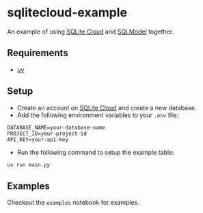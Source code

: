 # sqlitecloud-example
An example of using [SQLite Cloud](https://sqlitecloud.io/) and [SQLModel](https://sqlmodel.tiangolo.com/) together.

## Requirements
- [uv](https://github.com/astral-sh/uv)

## Setup
- Create an account on [SQLite Cloud](https://sqlitecloud.io/) and create a new database.
- Add the following environment variables to your `.env` file:
```
DATABASE_NAME=your-database-name
PROJECT_ID=your-project-id
API_KEY=your-api-key
```
- Run the following command to setup the example table:
```bash
uv run main.py
```

## Examples
Checkout the `examples` notebook for examples.
